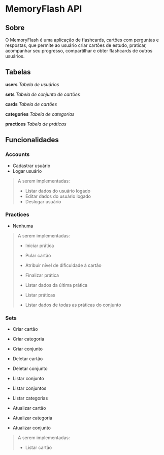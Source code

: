 # MemoryFlash API

## Sobre

O MemoryFlash é uma aplicação de flashcards, cartões com perguntas e respostas, que permite ao usuário criar cartões de estudo, praticar, acompanhar seu progresso, compartilhar e obter flashcards de outros usuários.

## Tabelas

**users** *Tabela de usuários*

**sets** *Tabela de conjunto de cartões*

**cards** *Tabela de cartões*

**categories** *Tabela de categorias*

**practices** *Tabela de práticas*

## Funcionalidades

### **Accounts**

- Cadastrar usuário
- Logar usuário

> A serem implementadas:
> - Listar dados do usuário logado
> - Editar dados do usuário logado
> - Deslogar usuário
### **Practices**
- Nenhuma

> A serem implementadas:
> - Iniciar prática
> - Pular cartão
> - Atribuir nível de dificuldade à cartão
> - Finalizar prática
> - Listar dados da última prática
>
> - Listar práticas
> - Listar dados de todas as práticas do conjunto
### **Sets**

- Criar cartão
- Criar categoria
- Criar conjunto

- Deletar cartão
- Deletar conjunto

- Listar conjunto
- Listar conjuntos
- Listar categorias

- Atualizar cartão
- Atualizar categoria
- Atualizar conjunto

> A serem implementadas:
> - Listar cartão